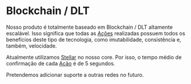 # Blockchain / DLT

Nosso produto é totalmente baseado em Blockchain / DLT altamente escalável. 
Isso significa que todas as [Ações](#acoes) realizadas possuem todos os benefícios deste tipo de tecnologia, 
como imutabilidade, consistência e, também, velocidade.

Atualmente utilizamos [Stellar](http://stellar.org) no nosso core. 
Por isso, o tempo médio de confirmação de cada [Ação](#acao) é de 5 segundos.  
 
Pretendemos adicionar suporte a outras redes no futuro. 

